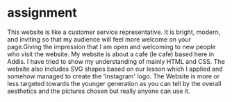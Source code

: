 # assignment
This website is like a customer service representative. It is bright, modern, and inviting so that my audience will feel more welcome on your page.Giving the impression that I am open and welcoming to new people who visit the website. My website is about a cafe (le cafe) based here in Addis. I have tried to show my understanding of mainly HTML and CSS. The website also includes SVG shapes based on our lesson which I applied and somehow managed to create the 'Instagram' logo. The Website is more or less targeted towards the younger generation as you can tell by the overall aesthetics and the pictures chosen but really anyone can use it.

